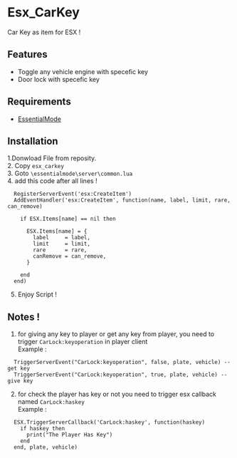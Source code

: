 # Esx_CarKey
Car Key as item for ESX !

## Features
  - Toggle any vehicle engine with specefic key
  - Door lock with specefic key 

## Requirements  
  - [EssentialMode](https://github.com/extendedmode/extendedmode)

## Installation
1.Donwload File from reposity.  
2. Copy ```esx_carkey```   
3. Goto ```\essentialmode\server\common.lua```  
4. add this code after all lines !
```
  RegisterServerEvent('esx:CreateItem')
  AddEventHandler('esx:CreateItem', function(name, label, limit, rare, can_remove)

    if ESX.Items[name] == nil then

      ESX.Items[name] = {
        label     = label,
        limit     = limit,
        rare      = rare,
        canRemove = can_remove,
      }

    end
  end)
```  
5. Enjoy Script !  

## Notes !
1. for giving any key to player or get any key from player, you need to trigger ```CarLock:keyoperation``` in player client  
  Example :  
  ```
    TriggerServerEvent("CarLock:keyoperation", false, plate, vehicle) -- get key
    TriggerServerEvent("CarLock:keyoperation", true, plate, vehicle) -- give key
  ```
2. for check the player has key or not you need to trigger esx callback named  ```CarLock:haskey```  
  Example : 
  ```
    ESX.TriggerServerCallback('CarLock:haskey', function(haskey)
      if haskey then
        print("The Player Has Key")
      end
    end, plate, vehicle)
  ```  
  

  
